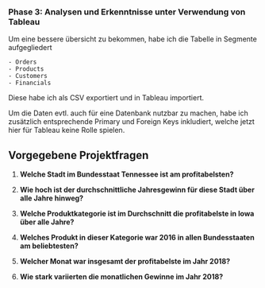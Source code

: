 ### Phase 3: Analysen und Erkenntnisse unter Verwendung von Tableau

Um eine bessere übersicht zu bekommen, habe ich die Tabelle in Segmente aufgegliedert

    - Orders
    - Products
    - Customers
    - Financials

Diese habe ich als CSV exportiert und in Tableau importiert.

Um die Daten evtl. auch für eine Datenbank nutzbar zu machen, habe ich zusätzlich entsprechende
Primary und Foreign Keys inkludiert, welche jetzt hier für Tableau keine Rolle spielen.

## Vorgegebene Projektfragen

1. **Welche Stadt im Bundesstaat Tennessee ist am profitabelsten?**



2. **Wie hoch ist der durchschnittliche Jahresgewinn für diese Stadt über alle Jahre hinweg?**



3. **Welche Produktkategorie ist im Durchschnitt die profitabelste in Iowa über alle Jahre?**



4. **Welches Produkt in dieser Kategorie war 2016 in allen Bundesstaaten am beliebtesten?**



5. **Welcher Monat war insgesamt der profitabelste im Jahr 2018?**



6. **Wie stark variierten die monatlichen Gewinne im Jahr 2018?**